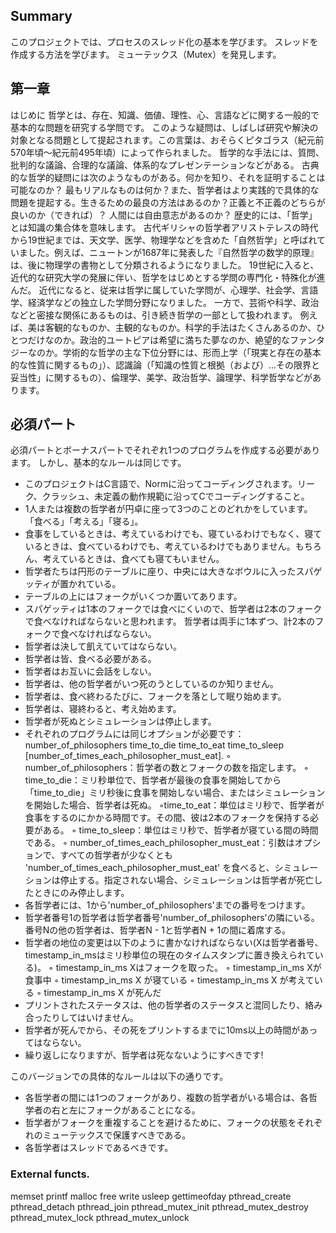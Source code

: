 ## Summary
このプロジェクトでは、プロセスのスレッド化の基本を学びます。
スレッドを作成する方法を学びます。
ミューテックス（Mutex）を発見します。

## 第一章
はじめに
哲学とは、存在、知識、価値、理性、心、言語などに関する一般的で基本的な問題を研究する学問です。
このような疑問は、しばしば研究や解決の対象となる問題として提起されます。この言葉は、おそらくピタゴラス（紀元前570年頃～紀元前495年頃）によって作られました。
哲学的な手法には、質問、批判的な議論、合理的な議論、体系的なプレゼンテーションなどがある。
古典的な哲学的疑問には次のようなものがある。何かを知り、それを証明することは可能なのか？
最もリアルなものは何か？また、哲学者はより実践的で具体的な問題を提起する。生きるための最良の方法はあるのか？正義と不正義のどちらが良いのか（できれば）？
人間には自由意志があるのか？
歴史的には、「哲学」とは知識の集合体を意味します。
古代ギリシャの哲学者アリストテレスの時代から19世紀までは、天文学、医学、物理学などを含めた「自然哲学」と呼ばれていました。例えば、ニュートンが1687年に発表した『自然哲学の数学的原理』は、後に物理学の書物として分類されるようになりました。
19世紀に入ると、近代的な研究大学の発展に伴い、哲学をはじめとする学問の専門化・特殊化が進んだ。
近代になると、従来は哲学に属していた学問が、心理学、社会学、言語学、経済学などの独立した学問分野になりました。
一方で、芸術や科学、政治などと密接な関係にあるものは、引き続き哲学の一部として扱われます。
例えば、美は客観的なものか、主観的なものか。科学的手法はたくさんあるのか、ひとつだけなのか。政治的ユートピアは希望に満ちた夢なのか、絶望的なファンタジーなのか。学術的な哲学の主な下位分野には、形而上学（「現実と存在の基本的な性質に関するもの」）、認識論（「知識の性質と根拠（および）...その限界と妥当性」に関するもの）、倫理学、美学、政治哲学、論理学、科学哲学などがあります。

## 必須パート
必須パートとボーナスパートでそれぞれ1つのプログラムを作成する必要があります。
しかし、基本的なルールは同じです。
- このプロジェクトはC言語で、Normに沿ってコーディングされます。リーク、クラッシュ、未定義の動作規範に沿ってCでコーディングすること。
- 1人または複数の哲学者が円卓に座って3つのことのどれかをしています。
「食べる」「考える」「寝る」。
- 食事をしているときは、考えているわけでも、寝ているわけでもなく、寝ているときは、食べているわけでも、考えているわけでもありません。もちろん、考えているときは、食べても寝てもいません。
- 哲学者たちは円形のテーブルに座り、中央には大きなボウルに入ったスパゲッティが置かれている。
- テーブルの上にはフォークがいくつか置いてあります。
- スパゲッティは1本のフォークでは食べにくいので、哲学者は2本のフォークで食べなければならないと思われます。
哲学者は両手に1本ずつ、計2本のフォークで食べなければならない。
- 哲学者は決して飢えていてはならない。
- 哲学者は皆、食べる必要がある。
- 哲学者はお互いに会話をしない。
- 哲学者は、他の哲学者がいつ死のうとしているのか知りません。
- 哲学者は、食べ終わるたびに、フォークを落として眠り始めます。
- 哲学者は、寝終わると、考え始めます。
- 哲学者が死ぬとシミュレーションは停止します。
- それぞれのプログラムには同じオプションが必要です： number_of_philosophers time_to_die time_to_eat time_to_sleep [number_of_times_each_philosopher_must_eat].
◦ number_of_philosophers：哲学者の数とフォークの数を指定します。
◦ time_to_die：ミリ秒単位で、哲学者が最後の食事を開始してから「time_to_die」ミリ秒後に食事を開始しない場合、またはシミュレーションを開始した場合、哲学者は死ぬ。
◦time_to_eat：単位はミリ秒で、哲学者が食事をするのにかかる時間です。その間、彼は2本のフォークを保持する必要がある。
◦ time_to_sleep：単位はミリ秒で、哲学者が寝ている間の時間である。
◦ number_of_times_each_philosopher_must_eat：引数はオプションで、すべての哲学者が少なくとも 'number_of_times_each_philosopher_must_eat' を食べると、シミュレーションは停止する。指定されない場合、シミュレーションは哲学者が死亡したときにのみ停止します。
- 各哲学者には、1から'number_of_philosophers'までの番号をつけます。
- 哲学者番号1の哲学者は哲学者番号'number_of_philosophers'の隣にいる。番号Nの他の哲学者は、哲学者N - 1と哲学者N + 1の間に着席する。
- 哲学者の地位の変更は以下のように書かなければならない(Xは哲学者番号、timestamp_in_msはミリ秒単位の現在のタイムスタンプに置き換えられている)。
◦ timestamp_in_ms Xはフォークを取った。
◦ timestamp_in_ms Xが食事中
◦ timestamp_in_ms X が寝ている
◦ timestamp_in_ms X が考えている
◦ timestamp_in_ms X が死んだ
- プリントされたステータスは、他の哲学者のステータスと混同したり、絡み合ったりしてはいけません。
- 哲学者が死んでから、その死をプリントするまでに10ms以上の時間があってはならない。
- 繰り返しになりますが、哲学者は死なないようにすべきです!

このバージョンでの具体的なルールは以下の通りです。
- 各哲学者の間には1つのフォークがあり、複数の哲学者がいる場合は、各哲学者の右と左にフォークがあることになる。
- 哲学者がフォークを重複することを避けるために、フォークの状態をそれぞれのミューテックスで保護すべきである。
- 各哲学者はスレッドであるべきです。

### External functs.
memset
printf
malloc
free
write
usleep
gettimeofday
pthread_create
pthread_detach
pthread_join
pthread_mutex_init
pthread_mutex_destroy
pthread_mutex_lock
pthread_mutex_unlock
